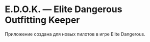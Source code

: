 # E.D.O.K. — Elite Dangerous Outfitting Keeper 
Приложение создана для новых пилотов в игре Elite Dangerous.
